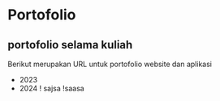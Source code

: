 Portofolio
==
portofolio selama kuliah
--
Berikut merupakan URL untuk portofolio website dan aplikasi
- 2023
- 2024
! sajsa
!saasa
